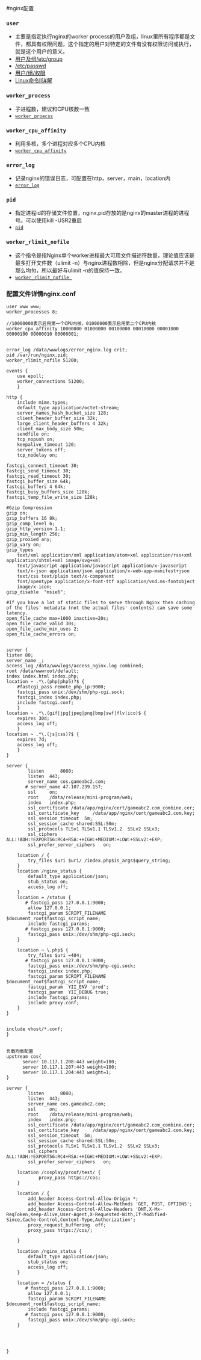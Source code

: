#nginx配置

### `user`
 * 主要是指定执行nginx的worker process的用户及组，linux里所有程序都是文件，都具有权限问题，这个指定的用户对特定的文件有没有权限访问或执行，就是这个用户的意义。
 * [用户及组/etc/group](https://www.cnblogs.com/peida/archive/2012/12/05/2802419.html)
 * [/etc/passwd](https://blog.csdn.net/a1154490629/article/details/52190801)
 * [用户/组/权限](https://blog.csdn.net/s740556472/article/details/78077453)
 * [Linux命令ll详解](https://www.cnblogs.com/kongzhongqijing/p/3488884.html)

### `worker_process`
 * 子进程数，建议和CPU核数一致
 * [`worker_proecss`](https://blog.csdn.net/fireroll/article/details/15756745)

### `worker_cpu_affinity`
 * 利用多核，多个进程对应多个CPU内核
 * [`worker_cpu_affinity`](https://blog.csdn.net/u011957758/article/details/50959823)

### `error_log`
 * 记录nginx的错误日志，可配置在http，server，main，location内
 * [`error_log`](https://blog.csdn.net/czlun/article/details/73251714)

### `pid`
 * 指定进程id的存储文件位置，nginx.pid存放的是nginx的master进程的进程号。可以使用kill -USR2重启
 * [`pid`](https://blog.51cto.com/meiling/2152547)

 
### `worker_rlimit_nofile`
 * 这个指令是指Nginx单个worker进程最大可用文件描述符数量，理论值应该是最多打开文件数（ulimit -n）与nginx进程数相除，但是nginx分配请求并不是那么均匀，所以最好与ulimit -n的值保持一致。
 * [`worker_rlimit_nofile `](https://www.jianshu.com/p/4fa08f2a04ed) 


 
 
	
### 配置文件详情nginx.conf

	user www www;
	worker_processes 8;
	
	//10000000表示启用第一个CPU内核，01000000表示启用第二个CPU内核
	worker_cpu_affinity 10000000 01000000 00100000 00010000 00001000 00000100 00000010 00000001;
	
	
	error_log /data/wwwlogs/error_nginx.log crit;
	pid /var/run/nginx.pid;
	worker_rlimit_nofile 51200;
	
	events {
	    use epoll;
	    worker_connections 51200;
	    }
	
	http {
	    include mime.types;
	    default_type application/octet-stream;
	    server_names_hash_bucket_size 128;
	    client_header_buffer_size 32k;
	    large_client_header_buffers 4 32k;
	    client_max_body_size 50m;
	    sendfile on;
	    tcp_nopush on;
	    keepalive_timeout 120;
	    server_tokens off;
	    tcp_nodelay on;
    
    fastcgi_connect_timeout 30;
    fastcgi_send_timeout 30;
    fastcgi_read_timeout 30;
    fastcgi_buffer_size 64k;
    fastcgi_buffers 4 64k;
    fastcgi_busy_buffers_size 128k;
    fastcgi_temp_file_write_size 128k;

    #Gzip Compression
    gzip on;
    gzip_buffers 16 8k;
    gzip_comp_level 6;
    gzip_http_version 1.1;
    gzip_min_length 256;
    gzip_proxied any;
    gzip_vary on;
    gzip_types
        text/xml application/xml application/atom+xml application/rss+xml application/xhtml+xml image/svg+xml
        text/javascript application/javascript application/x-javascript
        text/x-json application/json application/x-web-app-manifest+json
        text/css text/plain text/x-component
        font/opentype application/x-font-ttf application/vnd.ms-fontobject
        image/x-icon;
    gzip_disable  "msie6";

    #If you have a lot of static files to serve through Nginx then caching of the files' metadata (not the actual files' contents) can save some latency.
    open_file_cache max=1000 inactive=20s;
    open_file_cache_valid 30s;
    open_file_cache_min_uses 2;
    open_file_cache_errors on;


    server {
    listen 80;
    server_name _;
    access_log /data/wwwlogs/access_nginx.log combined;
    root /data/wwwroot/default;
    index index.html index.php;
    location ~ .*\.(php|php5)?$ {
        #fastcgi_pass remote_php_ip:9000;
        fastcgi_pass unix:/dev/shm/php-cgi.sock;
        fastcgi_index index.php;
        include fastcgi.conf;
        }
    location ~ .*\.(gif|jpg|jpeg|png|bmp|swf|flv|ico)$ {
        expires 30d;
        access_log off;
        }
    location ~ .*\.(js|css)?$ {
        expires 7d;
        access_log off;
        }
    }

	server {
	        listen      8080;
	        listen  443;
	        server_name cos.gameabc2.com;
	       # server_name 47.107.239.157;
	        ssl     on;
	        root    /data/release/mini-program/web;
	        index   index.php;
	        ssl_certificate /data/app/nginx/cert/gameabc2.com_combine.cer;
	        ssl_certificate_key     /data/app/nginx/cert/gameabc2.com.key;
	        ssl_session_timeout  5m;
	        ssl_session_cache shared:SSL:50m;
	        ssl_protocols TLSv1 TLSv1.1 TLSv1.2  SSLv2 SSLv3;
	        ssl_ciphers  ALL:!ADH:!EXPORT56:RC4+RSA:+HIGH:+MEDIUM:+LOW:+SSLv2:+EXP;
	        ssl_prefer_server_ciphers   on;

        location / {
            try_files $uri $uri/ /index.php$is_args$query_string;
        }
        location /nginx_status {
            default_type application/json;
            stub_status on;
            access_log off;
        }
        location = /status {
           # fastcgi_pass 127.0.0.1:9000;
            allow 127.0.0.1;
            fastcgi_param SCRIPT_FILENAME $document_root$fastcgi_script_name;
            include fastcgi_params;
           # fastcgi_pass 127.0.0.1:9000;
            fastcgi_pass unix:/dev/shm/php-cgi.sock;
        }

        location ~ \.php$ {
            try_files $uri =404;
           # fastcgi_pass 127.0.0.1:9000;
            fastcgi_pass unix:/dev/shm/php-cgi.sock;
            fastcgi_index index.php;
            fastcgi_param SCRIPT_FILENAME $document_root$fastcgi_script_name;
            fastcgi_param  YII_ENV 'prod';
            fastcgi_param  YII_DEBUG true;
            include fastcgi_params;
            include proxy.conf;
        }
    }


    include vhost/*.conf;
	}
	
	
	负载均衡配置
	upstream cos{
	      server 10.117.1.208:443 weight=100;
	      server 10.117.1.207:443 weight=100;
	      server 10.117.1.204:443 weight=1;
	}
	
	server {
	        listen      8080;
	        listen  443;
	        server_name cos.gameabc2.com;
	        ssl     on;
	        root    /data/release/mini-program/web;
	        index   index.php;
	        ssl_certificate /data/app/nginx/cert/gameabc2.com_combine.cer;
	        ssl_certificate_key     /data/app/nginx/cert/gameabc2.com.key;
	        ssl_session_timeout  5m;
	        ssl_session_cache shared:SSL:50m;
	        ssl_protocols TLSv1 TLSv1.1 TLSv1.2  SSLv2 SSLv3;
	        ssl_ciphers  ALL:!ADH:!EXPORT56:RC4+RSA:+HIGH:+MEDIUM:+LOW:+SSLv2:+EXP;
	        ssl_prefer_server_ciphers   on;

        location /cosplay/proof/test/ {
                proxy_pass https://cos;
        }

        location / {
            add_header Access-Control-Allow-Origin *;
            add_header Access-Control-Allow-Methods 'GET, POST, OPTIONS';
            add_header Access-Control-Allow-Headers 'DNT,X-Mx-ReqToken,Keep-Alive,User-Agent,X-Requested-With,If-Modified-Since,Cache-Control,Content-Type,Authorization';
            proxy_request_buffering  off;
            proxy_pass https://cos/;

        }

        location /nginx_status {
            default_type application/json;
            stub_status on;
            access_log off;
        }

        location = /status {
           # fastcgi_pass 127.0.0.1:9000;
            allow 127.0.0.1;
            fastcgi_param SCRIPT_FILENAME $document_root$fastcgi_script_name;
            include fastcgi_params;
           # fastcgi_pass 127.0.0.1:9000;
            fastcgi_pass unix:/dev/shm/php-cgi.sock;
        }




    }
